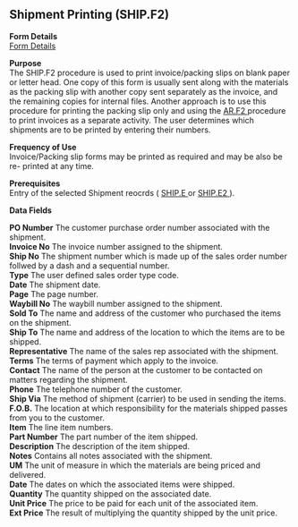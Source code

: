 ##  Shipment Printing (SHIP.F2)

<PageHeader />

**Form Details**  
[ Form Details ](SHIP-F2-1/README.md)   

**Purpose**  
The SHIP.F2 procedure is used to print invoice/packing slips on blank paper or letter head. One copy of this form is usually sent along with the materials as the packing slip with another copy sent separately as the invoice, and the remaining copies for internal files. Another approach is to use this procedure for printing the packing slip only and using the [ AR.F2 ](../../../AR-OVERVIEW/AR-REPORT/AR-F2/README.md) procedure to print invoices as a separate activity. The user determines which shipments are to be printed by entering their numbers. 

**Frequency of Use**  
Invoice/Packing slip forms may be printed as required and may be also be re-
printed at any time.

**Prerequisites**  
Entry of the selected Shipment reocrds ( [ SHIP.E ](../../MRK-ENTRY/SHIP-E/README.md) or [ SHIP.E2 ](../../MRK-ENTRY/SHIP-E2/README.md) ). 

**Data Fields**

**PO Number** The customer purchase order number associated with the shipment.  
**Invoice No** The invoice number assigned to the shipment.  
**Ship No** The shipment number which is made up of the sales order number
follwed by a dash and a sequential number.  
**Type** The user defined sales order type code.  
**Date** The shipment date.  
**Page** The page number.  
**Waybill No** The waybill number assigned to the shipment.  
**Sold To** The name and address of the customer who purchased the items on
the shipment.  
**Ship To** The name and address of the location to which the items are to be
shipped.  
**Representative** The name of the sales rep associated with the shipment.  
**Terms** The terms of payment which apply to the invoice.  
**Contact** The name of the person at the customer to be contacted on matters
regarding the shipment.  
**Phone** The telephone number of the customer.  
**Ship Via** The method of shipment (carrier) to be used in sending the items.  
**F.O.B.** The location at which responsibility for the materials shipped
passes from you to the customer.  
**Item** The line item numbers.  
**Part Number** The part number of the item shipped.  
**Description** The description of the item shipped.  
**Notes** Contains all notes associated with the shipment.  
**UM** The unit of measure in which the materials are being priced and
delivered.  
**Date** The dates on which the associated items were shipped.  
**Quantity** The quantity shipped on the associated date.  
**Unit Price** The price to be paid for each unit of the associated item.  
**Ext Price** The result of multiplying the quantity shipped by the unit
price.  
  
<badge text= "Version 8.10.57" vertical="middle" />

<PageFooter />